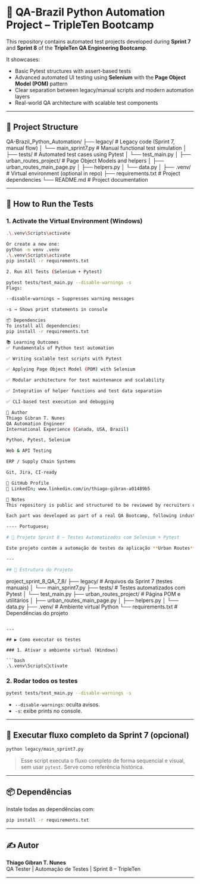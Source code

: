 # 🧪 QA-Brazil Python Automation Project – TripleTen Bootcamp

This repository contains automated test projects developed during **Sprint 7** and **Sprint 8** of the **TripleTen QA Engineering Bootcamp**.

It showcases:
- Basic Pytest structures with assert-based tests  
- Advanced automated UI testing using **Selenium** with the **Page Object Model (POM)** pattern  
- Clear separation between legacy/manual scripts and modern automation layers  
- Real-world QA architecture with scalable test components  

---

## 📁 Project Structure

QA-Brazil_Python_Automation/
├── legacy/ # Legacy code (Sprint 7, manual flow)
│ └── main_sprint7.py # Manual functional test simulation
│
├── tests/ # Automated test cases using Pytest
│ └── test_main.py
│
├── urban_routes_project/ # Page Object Models and helpers
│ ├── urban_routes_main_page.py
│ ├── helpers.py
│ └── data.py
│
├── .venv/ # Virtual environment (optional in repo)
├── requirements.txt # Project dependencies
└── README.md # Project documentation

---

## 🚀 How to Run the Tests

### 1. Activate the Virtual Environment (Windows)

```bash
.\.venv\Scripts\activate

Or create a new one:
python -m venv .venv
.\.venv\Scripts\activate
pip install -r requirements.txt

2. Run All Tests (Selenium + Pytest)

pytest tests/test_main.py --disable-warnings -s
Flags:

--disable-warnings → Suppresses warning messages

-s → Shows print statements in console

📦 Dependencies
To install all dependencies:
pip install -r requirements.txt

📚 Learning Outcomes
✅ Fundamentals of Python test automation

✅ Writing scalable test scripts with Pytest

✅ Applying Page Object Model (POM) with Selenium

✅ Modular architecture for test maintenance and scalability

✅ Integration of helper functions and test data separation

✅ CLI-based test execution and debugging

👤 Author
Thiago Gibran T. Nunes
QA Automation Engineer
International Experience (Canada, USA, Brazil)

Python, Pytest, Selenium

Web & API Testing

ERP / Supply Chain Systems

Git, Jira, CI-ready

📎 GitHub Profile
🔗 LinkedIn; www.linkedin.com/in/thiago-gibran-a01489b5

📌 Notes
This repository is public and structured to be reviewed by recruiters or hiring managers.

Each part was developed as part of a real QA Bootcamp, following industry-level methodologies.

---- Portuguese; 

# 🧪 Projeto Sprint 8 – Testes Automatizados com Selenium + Pytest

Este projeto contém a automação de testes da aplicação **Urban Routes**, desenvolvida durante a Sprint 8 do curso de QA da TripleTen. Os testes são baseados no padrão Page Object Model (POM) com uso de `Selenium`, `Pytest` e `asserts`.

---

## 📁 Estrutura do Projeto

```
project_sprint_8_QA_7_8/
├── legacy/                          # Arquivos da Sprint 7 (testes manuais)
│   └── main_sprint7.py
├── tests/                           # Testes automatizados com Pytest
│   └── test_main.py
├── urban_routes_project/           # Página POM e utilitários
│   ├── urban_routes_main_page.py
│   ├── helpers.py
│   └── data.py
├── .venv/                           # Ambiente virtual Python
└── requirements.txt                # Dependências do projeto
```

---

## ▶️ Como executar os testes

### 1. Ativar o ambiente virtual (Windows)

```bash
.\.venv\Scriptsctivate
```

### 2. Rodar todos os testes

```bash
pytest tests/test_main.py --disable-warnings -s
```

- `--disable-warnings`: oculta avisos.
- `-s`: exibe prints no console.

---

## 🧰 Executar fluxo completo da Sprint 7 (opcional)

```bash
python legacy/main_sprint7.py
```

> Esse script executa o fluxo completo de forma sequencial e visual, sem usar `pytest`. Serve como referência histórica.

---

## 📦 Dependências

Instale todas as dependências com:

```bash
pip install -r requirements.txt
```

---

## ✍️ Autor

**Thiago Gibran T. Nunes**  
QA Tester | Automação de Testes | Sprint 8 – TripleTen

---

